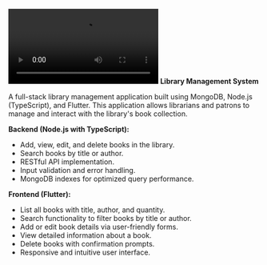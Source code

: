 ![Alt Text](https://github.com/Mujeeb-19/Library-All/blob/2c0be003f7236e7d49e4a98f51c9b7033a403aef/Library%20Application.mp4)
**Library Management System**

A full-stack library management application built using MongoDB, Node.js (TypeScript), and Flutter. This application allows librarians and patrons to manage and interact with the library's book collection.


**Backend (Node.js with TypeScript):**
- Add, view, edit, and delete books in the library.
- Search books by title or author.
- RESTful API implementation.
- Input validation and error handling.
- MongoDB indexes for optimized query performance.

**Frontend (Flutter):**
- List all books with title, author, and quantity.
- Search functionality to filter books by title or author.
- Add or edit book details via user-friendly forms.
- View detailed information about a book.
- Delete books with confirmation prompts.
- Responsive and intuitive user interface.
